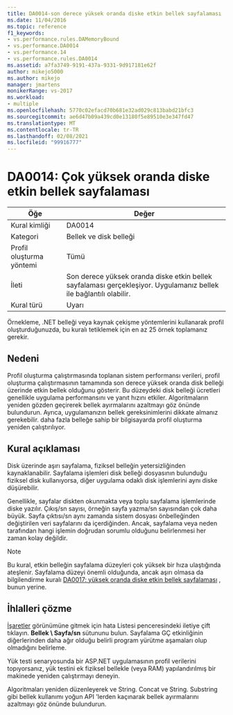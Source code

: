 ```yaml
---
title: DA0014-son derece yüksek oranda diske etkin bellek sayfalaması | Microsoft Docs
ms.date: 11/04/2016
ms.topic: reference
f1_keywords:
- vs.performance.rules.DAMemoryBound
- vs.performance.DA0014
- vs.performance.14
- vs.performance.rules.DA0014
ms.assetid: a7fa3749-9191-437a-9331-9d917181e62f
author: mikejo5000
ms.author: mikejo
manager: jmartens
monikerRange: vs-2017
ms.workload:
- multiple
ms.openlocfilehash: 5770c02efacd70b681e32ad029c813babd21bfc3
ms.sourcegitcommit: ae6d47b09a439cd0e13180f5e89510e3e347fd47
ms.translationtype: MT
ms.contentlocale: tr-TR
ms.lasthandoff: 02/08/2021
ms.locfileid: "99916777"
---
```

# <a name="da0014-extremely-high-rates-of-paging-active-memory-to-disk"></a>DA0014: Çok yüksek oranda diske etkin bellek sayfalaması

|Öğe|Değer|
|-|-|
|Kural kimliği|DA0014|
|Kategori|Bellek ve disk belleği|
|Profil oluşturma yöntemi|Tümü|
|İleti|Son derece yüksek oranda diske etkin bellek sayfalaması gerçekleşiyor. Uygulamanız bellek ile bağlantılı olabilir.|
|Kural türü|Uyarı|

 Örnekleme, .NET belleği veya kaynak çekişme yöntemlerini kullanarak profil oluşturduğunuzda, bu kuralı tetiklemek için en az 25 örnek toplamanız gerekir.

## <a name="cause"></a>Nedeni
 Profil oluşturma çalıştırmasında toplanan sistem performansı verileri, profil oluşturma çalıştırmasının tamamında son derece yüksek oranda disk belleği üzerinde etkin bellek olduğunu gösterir. Bu düzeydeki disk belleği ücretleri genellikle uygulama performansını ve yanıt hızını etkiler. Algoritmaların yeniden gözden geçirerek bellek ayırmalarını azaltmayı göz önünde bulundurun. Ayrıca, uygulamanızın bellek gereksinimlerini dikkate almanız gerekebilir. daha fazla belleğe sahip bir bilgisayarda profil oluşturma yeniden çalıştırılıyor.

## <a name="rule-description"></a>Kural açıklaması
 Disk üzerinde aşırı sayfalama, fiziksel belleğin yetersizliğinden kaynaklanabilir. Sayfalama işlemleri disk belleği dosyasının bulunduğu fiziksel disk kullanıyorsa, diğer uygulama odaklı disk işlemlerini aynı diske düşürebilir.

 Genellikle, sayfalar diskten okunmakta veya toplu sayfalama işlemlerinde diske yazılır. Çıkış/sn sayısı, örneğin sayfa yazma/sn sayısından çok daha büyük. Sayfa çıktısı/sn aynı zamanda sistem dosyası önbelleğinden değiştirilen veri sayfalarını da içerdiğinden. Ancak, sayfalama veya neden tarafından hangi işlemin doğrudan sorumlu olduğunu belirlenmesi her zaman kolay değildir.

> [!NOTE]
> Bu kural, etkin belleğin sayfalama düzeyleri çok yüksek bir hıza ulaştığında ateşlenir. Sayfalama düzeyi önemli olduğunda, ancak aşırı olmasa da bilgilendirme kuralı [DA0017: yüksek oranda diske etkin bellek sayfalaması](../profiling/da0017-high-rates-of-paging-active-memory-to-disk.md) , bunun yerine.

## <a name="how-to-fix-violations"></a>İhlalleri çözme
 [İşaretler](../profiling/marks-view.md) görünümüne gitmek için hata Listesi penceresindeki iletiye çift tıklayın. **Bellek \ Sayfa/sn** sütununu bulun. Sayfalama GÇ etkinliğinin diğerlerinden daha ağır olduğu belirli program yürütme aşamaları olup olmadığını belirleme.

 Yük testi senaryosunda bir ASP.NET uygulamasının profil verilerini topıyorsanız, yük testini ek fiziksel bellekle (veya RAM) yapılandırılmış bir makinede yeniden çalıştırmayı deneyin.

 Algoritmaları yeniden düzenleyerek ve String. Concat ve String. Substring gibi bellek kullanımı yoğun API 'lerden kaçınarak bellek ayırmalarını azaltmayı göz önünde bulundurun.
